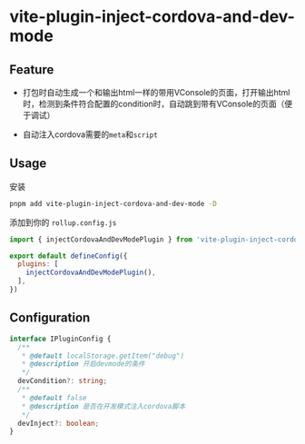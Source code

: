 # vite-plugin-inject-cordova-and-dev-mode

## Feature

+ 打包时自动生成一个和输出html一样的带用VConsole的页面，打开输出html时，检测到条件符合配置的condition时，自动跳到带有VConsole的页面（便于调试）

+ 自动注入cordova需要的`meta`和`script`

## Usage

安装

```sh
pnpm add vite-plugin-inject-cordova-and-dev-mode -D
```

添加到你的 `rollup.config.js`

```js
import { injectCordovaAndDevModePlugin } from 'vite-plugin-inject-cordova-and-dev-mode'

export default defineConfig({
  plugins: [
    injectCordovaAndDevModePlugin(),
  ],
})
```

## Configuration

```ts
interface IPluginConfig {
  /**
   * @default localStorage.getItem("debug")
   * @description 开启devmode的条件
   */
  devCondition?: string;
  /**
   * @default false
   * @description 是否在开发模式注入cordova脚本
   */
  devInject?: boolean;
}
```
